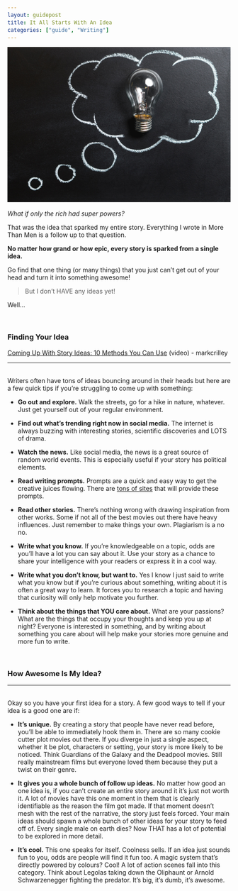 ```yaml
---
layout: guidepost
title: It All Starts With An Idea
categories: ["guide", "Writing"]
---
```


![](/images/guide/idea.jpg)

*What if only the rich had super powers?*

That was the idea that sparked my entire story. Everything I wrote in More Than Men is a follow up to that question.

**No matter how grand or how epic, every story is sparked from a single idea.**

Go find that one thing (or many things) that you just can’t get out of your head and turn it into something awesome!

> But I don’t HAVE any ideas yet!

Well...

<br>

### Finding Your Idea

[Coming Up With Story Ideas: 10 Methods You Can Use](https://www.youtube.com/watch?v=ymYocLTkWEA) (video) - markcrilley

<hr><br>
Writers often have tons of ideas bouncing around in their heads but here are a few quick tips if you’re struggling to come up with something:

- **Go out and explore.** Walk the streets, go for a hike in nature, whatever. Just get yourself out of your regular environment.

- **Find out what’s trending right now in social media.** The internet is always buzzing with interesting stories, scientific discoveries and LOTS of drama.

- **Watch the news.** Like social media, the news is a great source of random world events. This is especially useful if your story has political elements.

- **Read writing prompts.** Prompts are a quick and easy way to get the creative juices flowing. There are [tons of sites](http://www.writersdigest.com/prompts) that will provide these prompts.

- **Read other stories.** There’s nothing wrong with drawing inspiration from other works. Some if not all of the best movies out there have heavy influences. Just remember to make things your own. Plagiarism is a no no.

- **Write what you know.** If you’re knowledgeable on a topic, odds are you’ll have a lot you can say about it. Use your story as a chance to share your intelligence with your readers or express it in a cool way.

- **Write what you don’t know, but want to.** Yes I know I just said to write what you know but if you’re curious about something, writing about it is often a great way to learn. It forces you to research a topic and having that curiosity will only help motivate you further.

- **Think about the things that YOU care about.** What are your passions? What are the things that occupy your thoughts and keep you up at night? Everyone is interested in something, and by writing about something you care about will help make your stories more genuine and more fun to write.

<br>

### How Awesome Is My Idea?

<hr><br>
Okay so you have your first idea for a story. A few good ways to tell if your idea is a good one are if:

- **It’s unique.** By creating a story that people have never read before, you’ll be able to immediately hook them in. There are so many cookie cutter plot movies out there. If you diverge in just a single aspect, whether it be plot, characters or setting, your story is more likely to be noticed. Think Guardians of the Galaxy and the Deadpool movies. Still really mainstream films but everyone loved them because they put a twist on their genre.

- **It gives you a whole bunch of follow up ideas.** No matter how good an one idea is, if you can’t create an entire story around it it’s just not worth it. A lot of movies have this one moment in them that is clearly identifiable as the reason the film got made. If that moment doesn’t mesh with the rest of the narrative, the story just feels forced. Your main ideas should spawn a whole bunch of other ideas for your story to feed off of. Every single male on earth dies? Now THAT has a lot of potential to be explored in more detail.

- **It’s cool.** This one speaks for itself. Coolness sells. If an idea just sounds fun to you, odds are people will find it fun too. A magic system that’s directly powered by colours? Cool! A lot of action scenes fall into this category. Think about Legolas taking down the Oliphaunt or Arnold Schwarzenegger fighting the predator. It’s big, it’s dumb, it’s awesome.